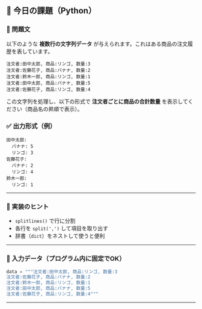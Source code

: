 ## 📘 今日の課題（Python）

### 📝 問題文

以下のような **複数行の文字列データ** が与えられます。これはある商品の注文履歴を表しています。

```
注文者:田中太郎, 商品:リンゴ, 数量:3  
注文者:佐藤花子, 商品:バナナ, 数量:2  
注文者:鈴木一郎, 商品:リンゴ, 数量:1  
注文者:田中太郎, 商品:バナナ, 数量:5  
注文者:佐藤花子, 商品:リンゴ, 数量:4
```

この文字列を処理し、以下の形式で **注文者ごとに商品の合計数量** を表示してください（商品名の昇順で表示）。

### ✅ 出力形式（例）

```
田中太郎:
  バナナ: 5
  リンゴ: 3
佐藤花子:
  バナナ: 2
  リンゴ: 4
鈴木一郎:
  リンゴ: 1
```

---

### 🔧 実装のヒント

- `splitlines()` で行に分割
- 各行を `split(',')` して項目を取り出す
- 辞書（`dict`）をネストして使うと便利

---

### 🔄 入力データ（プログラム内に固定でOK）

```python
data = """注文者:田中太郎, 商品:リンゴ, 数量:3
注文者:佐藤花子, 商品:バナナ, 数量:2
注文者:鈴木一郎, 商品:リンゴ, 数量:1
注文者:田中太郎, 商品:バナナ, 数量:5
注文者:佐藤花子, 商品:リンゴ, 数量:4"""
```

---
